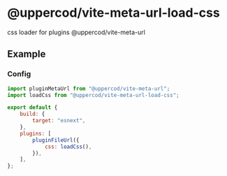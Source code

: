 # @uppercod/vite-meta-url-load-css

css loader for plugins @uppercod/vite-meta-url

## Example

### Config

```js
import pluginMetaUrl from "@uppercod/vite-meta-url";
import loadCss from "@uppercod/vite-meta-url-load-css";

export default {
    build: {
        target: "esnext",
    },
    plugins: [
        pluginFileUrl({
            css: loadCss(),
        }),
    ],
};
```
